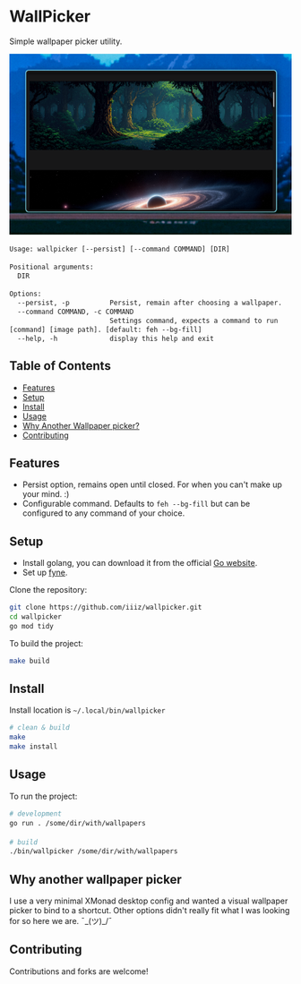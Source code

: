 # WallPicker

Simple wallpaper picker utility.

![wallpicker](./screenshot.png)

```
Usage: wallpicker [--persist] [--command COMMAND] [DIR]

Positional arguments:
  DIR

Options:
  --persist, -p          Persist, remain after choosing a wallpaper.
  --command COMMAND, -c COMMAND
                         Settings command, expects a command to run [command] [image path]. [default: feh --bg-fill]
  --help, -h             display this help and exit
```

## Table of Contents

- [Features](#features)
- [Setup](#setup)
- [Install](#install)
- [Usage](#usage)
- [Why Another Wallpaper picker?](#why-another-wallpaper-picker)
- [Contributing](#contributing)

## Features

- Persist option, remains open until closed. For when you can't make up your mind. :)
- Configurable command. Defaults to `feh --bg-fill` but can be configured to any command of your choice.

## Setup

- Install golang, you can download it from the official [Go website](https://go.dev/doc/install).
- Set up [fyne](https://docs.fyne.io/started/).

Clone the repository:

```sh
git clone https://github.com/iiiz/wallpicker.git
cd wallpicker
go mod tidy
```

To build the project:

```sh
make build
```

## Install

Install location is `~/.local/bin/wallpicker`

```sh
# clean & build
make
make install
```

## Usage

To run the project:

```sh
# development
go run . /some/dir/with/wallpapers

# build
./bin/wallpicker /some/dir/with/wallpapers
```

## Why another wallpaper picker

I use a very minimal XMonad desktop config and wanted a visual wallpaper picker to bind to a shortcut.
Other options didn't really fit what I was looking for so here we are. ¯\_(ツ)\_/¯

## Contributing

Contributions and forks are welcome!
